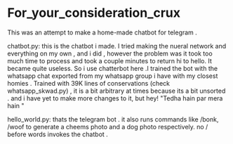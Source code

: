 # For_your_consideration_crux
This was an attempt to make a home-made chatbot for telegram . 



chatbot.py: this is the chatbot i made. I tried making the nueral network and everything on my own , and i did , however the problem was it took too much time to process and took a couple minutes to return hi to hello. It became quite useless. So i use chatterbot here .I trained the bot with the whatsapp chat exported from my whatsapp group i have with my closest homies . Trained with 39K lines of conservations (check whatsapp_skwad.py) , it is a bit arbitrary at times because its a bit unsorted . and i have yet to make more changes to it, but hey! "Tedha hain par mera hain "



hello_world.py: thats the telegram bot . it also runs commands like /bonk, /woof to generate a cheems photo and a dog photo respectively. no / before words invokes the chatbot .
